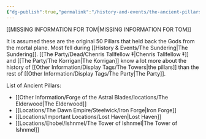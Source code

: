 ```yaml
---
{"dg-publish":true,"permalink":"/history-and-events/the-ancient-pillars/","updated":"2025-06-10T19:11:47.459+01:00"}
---
```



[[MISSING INFORMATION FOR TOM\|MISSING INFORMATION FOR TOM]]

It is assumed these are the original 50 Pillars that held back the Gods from the mortal plane. Most fell during [[History & Events/The Sundering\|The Sundering]]. [[The Party/Dead/Chenris Tallfellow ‡\|Chenris Tallfellow ‡]] and [[The Party/The Korrigan\|The Korrigan]] know a lot more about the history of [[Other Information/Display Tags/The Towers\|the pillars]] than the rest of [[Other Information/Display Tags/The Party\|The Party]]. 

List of Ancient Pillars:
- [[Other Information/Forge of the Astral Blades/locations/The Elderwood\|The Elderwood]]
- [[Locations/The Dawn Empire/Steelwick/Iron Forge\|Iron Forge]]
- [[Locations/Important Locations/Lost Haven\|Lost Haven]]
- [[Locations/Ehobel/Ishnmel/The Tower of Ishnmel\|The Tower of Ishnmel]]
 